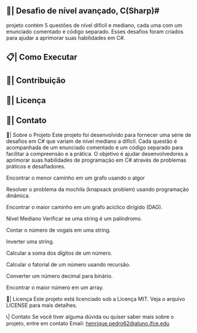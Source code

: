 ## 📑| Desafio de nível avançado, C(Sharp)#

 projeto contém 5 questões de nível difícil e mediano, cada uma com um enunciado comentado e código separado. Esses desafios foram criados para ajudar a aprimorar suas habilidades em C#.
 
## 📋| Como Executar

## 👥| Contribuição

## 📑| Licença

## 📱| Contato

🌟| Sobre o Projeto
Este projeto foi desenvolvido para fornecer uma série de desafios em C# que variam de nível mediano a difícil. Cada questão é acompanhada de um enunciado comentado e um código separado para facilitar a compreensão e a prática. O objetivo é ajudar desenvolvedores a aprimorar suas habilidades de programação em C# através de problemas práticos e desafiadores.

Encontrar o menor caminho em um grafo usando o algor

Resolver o problema da mochila (knapsack problem) usando programação dinâmica.

Encontrar o maior caminho em um grafo acíclico dirigido (DAG).

Nível Mediano
Verificar se uma string é um palíndromo.

Contar o número de vogais em uma string.

Inverter uma string.

Calcular a soma dos dígitos de um número.

Calcular o fatorial de um número usando recursão.

Converter um número decimal para binário.

Encontrar o maior número em um array.

📄| Licença
Este projeto está licenciado sob a Licença MIT. Veja o arquivo LICENSE para mais detalhes.

📞| Contato
Se você tiver alguma dúvida ou quiser saber mais sobre o projeto, entre em contato
Email: henrique.pedro62@aluno.ifce.edu


